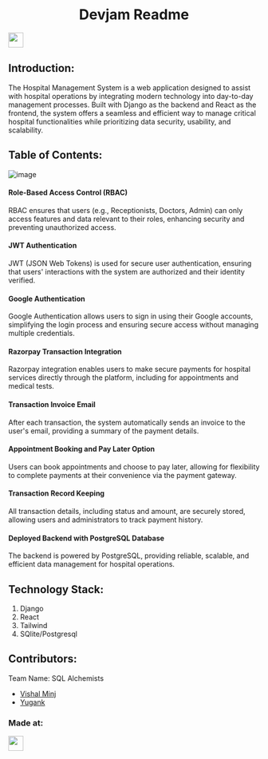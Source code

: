 <h1 align="center">Devjam Readme</h1>
<p align="center">
</p>
<a href="https://weekendofcode.computercodingclub.in/"> <img src="https://i.postimg.cc/njCM24kx/woc.jpg" height=30px> </a>

## Introduction:
  The Hospital Management
   System is a web application
   designed to assist with hospital
   operations by integrating modern
   technology into day-to-day
   management processes. Built
   with Django as the backend and
   React as the frontend, the system
   offers a seamless and efficient
   way to manage critical hospital
   functionalities while prioritizing
   data security, usability, and
   scalability.
  
## Table of Contents:
![image](https://github.com/user-attachments/assets/6da037a9-8edb-4d99-9018-6ec7c944aee5)

#### Role-Based Access Control (RBAC)
RBAC ensures that users (e.g., Receptionists, Doctors, Admin) can only access features and data relevant to their roles, enhancing security and preventing unauthorized access.

#### JWT Authentication
JWT (JSON Web Tokens) is used for secure user authentication, ensuring that users' interactions with the system are authorized and their identity verified.

#### Google Authentication
Google Authentication allows users to sign in using their Google accounts, simplifying the login process and ensuring secure access without managing multiple credentials.

#### Razorpay Transaction Integration
Razorpay integration enables users to make secure payments for hospital services directly through the platform, including for appointments and medical tests.

#### Transaction Invoice Email
After each transaction, the system automatically sends an invoice to the user's email, providing a summary of the payment details.

#### Appointment Booking and Pay Later Option
Users can book appointments and choose to pay later, allowing for flexibility to complete payments at their convenience via the payment gateway.

#### Transaction Record Keeping
All transaction details, including status and amount, are securely stored, allowing users and administrators to track payment history.

#### Deployed Backend with PostgreSQL Database
The backend is powered by PostgreSQL, providing reliable, scalable, and efficient data management for hospital operations.



## Technology Stack:
  1) Django
  2) React
  3) Tailwind
  4) SQlite/Postgresql
  

## Contributors:

Team Name: SQL Alchemists

* [Vishal Minj](https://github.com/VishalMinj)
* [Yugank](https://github.com/Yugank-563)


### Made at:



<a href="https://weekendofcode.computercodingclub.in/"> <img src="https://i.postimg.cc/Z9fC676j/devjam.jpg" height=30px> </a>
